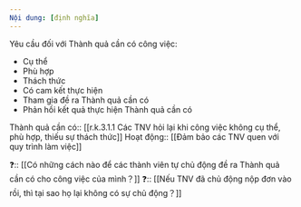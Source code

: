 ```yaml
---
Nội dung: [định nghĩa]
---
```


Yêu cầu đối với Thành quả cần có công việc:
- Cụ thể
- Phù hợp
- Thách thức
- Có cam kết thực hiện
- Tham gia đề ra Thành quả cần có
- Phản hồi kết quả thực hiện Thành quả cần có

Thành quả cần có:: [[r.k.3.1.1 Các TNV hỏi lại khi công việc không cụ thể, phù hợp, thiếu sự thách thức]]
Hoạt động:: [[Đảm bảo các TNV quen với quy trình làm việc]]

❓:: [[Có những cách nào để các thành viên tự chủ động đề ra Thành quả cần có cho công việc của mình？]]
❓:: [[Nếu TNV đã chủ động nộp đơn vào rồi, thì tại sao họ lại không có sự chủ động？]]